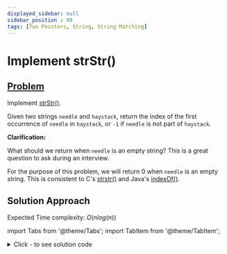 ```yaml
---
displayed_sidebar: null
sidebar_position : 98
tags: [Two Pointers, String, String Matching]
---
```


# Implement strStr()

## [Problem](https://leetcode.com/problems/implement-strstr/)

<p>Implement <a href="http://www.cplusplus.com/reference/cstring/strstr/" target="_blank">strStr()</a>.</p>

<p>Given two strings <code>needle</code> and <code>haystack</code>, return the index of the first occurrence of <code>needle</code> in <code>haystack</code>, or <code>-1</code> if <code>needle</code> is not part of <code>haystack</code>.</p>

<p><strong>Clarification:</strong></p>

<p>What should we return when <code>needle</code> is an empty string? This is a great question to ask during an interview.</p>

<p>For the purpose of this problem, we will return 0 when <code>needle</code> is an empty string. This is consistent to C&#39;s <a href="http://www.cplusplus.com/reference/cstring/strstr/" target="_blank">strstr()</a> and Java&#39;s <a href="https://docs.oracle.com/javase/7/docs/api/java/lang/String.html#indexOf(java.lang.String)" target="_blank">indexOf()</a>.</p>

## Solution Approach

Expected Time complexity: $O(nlog(n))$

import Tabs from '@theme/Tabs';
import TabItem from '@theme/TabItem';

<details><summary>Click - to see solution code</summary>

<Tabs>
<TabItem value="cpp" label="C++">

```cpp
const int mod = 1e9 + 7;
const int p = 31;

int powr(int a, int b) {
    int ans = 1;
    while (b) {
        if (b & 1ll) {
            ans *= (long long)a;
            ans %= mod;
        }
        a *= (long long)a;
        b >>= 1ll;
        a %= mod;
    }
    return ans;
}

int inv(int a) { return powr(a, mod - 2); }

int hashit(string s) {
    int res = 0;
    int m = s.length();
    for (int i = 0; i < m; i++) {
        res += powr(p, i) * (s[i] - 'a' + 1);
        res %= mod;
    }
    return res;
}

class Solution {
   public:
    int strStr(string s, string pat) {
        int pat_hash = hashit(pat);
        int m = pat.length();
        int n = s.length();
        int text_hash = hashit(s.substr(0, m));
        if (text_hash == pat_hash) {
            return 0;
        }

        int new_hash = text_hash;

        for (int i = m; i < n; i++) {
            new_hash -= (s[i - m] - 'a' + 1);
            new_hash *= (long long)inv(p);
            new_hash %= mod;
            new_hash += (s[i] - 'a' + 1) * powr(p, m - 1);
            new_hash %= mod;

            if (new_hash == pat_hash) {
                return i - m + 1;
            }
        }
        return -1;
    }
};

```
</TabItem>
</Tabs>

</details>
